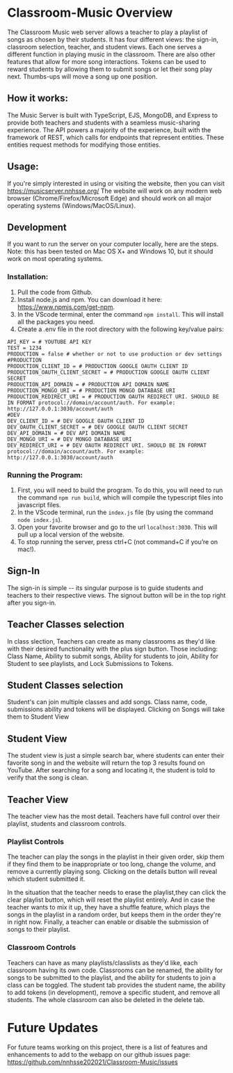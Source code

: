# Classroom-Music Overview
The Classroom Music web server allows a teacher to play a playlist of songs as chosen by their students. It has four different views: the sign-in, classroom selection, teacher, and student views. Each one serves a different function in playing music in the classroom. There are also other features that allow for more song interactions. Tokens can be used to reward students by allowing them to submit songs or let their song play next. Thumbs-ups will move a song up one position. 

## How it works:
The Music Server is built with TypeScript, EJS, MongoDB, and Express to provide both teachers and students with a seamless music-sharing experience.
The API powers a majority of the experience, built with the framework of REST, which calls for endpoints that represent entities. These entities request methods for modifying those entities. 

## Usage:
If you're simply interested in using or visiting the website, then you can visit https://musicserver.nnhsse.org/ The website will work on any modern web browser (Chrome/Firefox/Microsoft Edge) and should work on all major operating systems (Windows/MacOS/Linux). 

## Development
If you want to run the server on your computer locally, here are the steps. Note: this has been tested on Mac OS X+ and Windows 10, but it should work on most operating systems.
### Installation:
1. Pull the code from Github.
2. Install node.js and npm. You can download it here: https://www.npmjs.com/get-npm.
3. In the VScode terminal, enter the command `npm install`. This will install all the packages you need.
4. Create a .env file in the root directory with the following key/value pairs:
```
API_KEY = # YOUTUBE API KEY
TEST = 1234
PRODUCTION = false # whether or not to use production or dev settings
#PRODUCTION
PRODUCTION_CLIENT_ID = # PRODUCTION GOOGLE OAUTH CLIENT ID
PRODUCTION_OAUTH_CLIENT_SECRET = # PRODUCTION GOOGLE OAUTH CLIENT SECRET
PRODUCTION_API_DOMAIN = # PRODUCTION API DOMAIN NAME
PRODUCTION_MONGO_URI = # PRODUCTION MONGO DATABASE URI
PRODUCTION_REDIRECT_URI = # PRODUCTION OAUTH REDIRECT URI. SHOULD BE IN FORMAT protocol://domain/account/auth. For example: http://127.0.0.1:3030/account/auth
#DEV
DEV_CLIENT_ID = # DEV GOOGLE OAUTH CLIENT ID
DEV_OAUTH_CLIENT_SECRET = # DEV GOOGLE OAUTH CLIENT SECRET
DEV_API_DOMAIN = # DEV API DOMAIN NAME
DEV_MONGO_URI = # DEV MONGO DATABASE URI
DEV_REDIRECT_URI = # DEV OAUTH REDIRECT URI. SHOULD BE IN FORMAT protocol://domain/account/auth. For example: http://127.0.0.1:3030/account/auth
```
### Running the Program:
1. First, you will need to build the program. To do this, you will need to run the command `npm run build`, which will compile the typescript files into javascript files.
2. In the VScode terminal, run the `index.js` file (by using the command `node index.js`).
3. Open your favorite browser and go to the url `localhost:3030`. This will pull up a local version of the website.
4. To stop running the server, press ctrl+C (not command+C if you’re on mac!).

## Sign-In
The sign-in is simple -- its singular purpose is to guide students and teachers to their respective views. The signout button will be in the top right after you sign-in.

## Teacher Classes selection 
In class slection, Teachers can create as many classrooms as they'd like with their desired functionality with the plus sign button. Those including: Class Name, Ability to submit songs, Ability for students to join, Ability for Student to see playlists, and Lock Submissions to Tokens.  

## Student Classes selection 
Student's can join multiple classes and add songs. Class name, code, submissions ability and tokens will be displayed. Clicking on Songs will take them to Student View 

## Student View
The student view is just a simple search bar, where students can enter their favorite song in and the website will return the top 3 results found on YouTube. After searching for a song and locating it, the student is told to verify that the song is clean.

## Teacher View
The teacher view has the most detail. Teachers have full control over their playlist, students and classroom controls. 

### Playlist Controls
The teacher can play the songs in the playlist in their given order, skip them if they find them to be inappropriate or too long, change the volume, and remove a currently playing song. Clicking on the details button will reveal which student submitted it.

In the situation that the teacher needs to erase the playlist,they can click the clear playlist button, which will reset the playlist entirely. And in case the teacher wants to mix it up, they have a shuffle feature, which plays the songs in the playlist in a random order, but keeps them in the order they're in right now. Finally, a teacher can enable or disable the submission of songs to their playlist.

### Classroom Controls
Teachers can have as many playlists/classlists as they'd like, each classroom having its own code. Classrooms can be renamed, the ability for songs to be submitted to the playlist, and the ability for students to join a class can be toggled. The student tab provides the student name, the ability to add tokens (in development), remove a specific student, and remove all students. The whole classroom can also be deleted in the delete tab. 

# Future Updates 
For future teams working on this project, there is a list of features and enhancements to add to the webapp on our github issues page: https://github.com/nnhsse202021/Classroom-Music/issues
